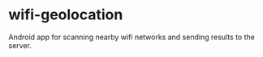 # wifi-geolocation
Android app for scanning nearby wifi networks and sending results to the server.

